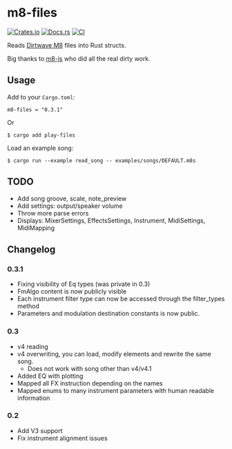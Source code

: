 # m8-files

[![Crates.io](https://img.shields.io/crates/v/m8-files)](https://crates.io/crates/m8-files)
[![Docs.rs](https://docs.rs/m8-files/badge.svg)](https://docs.rs/m8-files)
[![CI](https://github.com/AlexCharlton/m8-files/actions/workflows/ci.yml/badge.svg)](https://github.com/AlexCharlton/m8-files/actions/workflows/ci.yml)

Reads [Dirtwave M8](https://dirtywave.com/) files into Rust structs.

Big thanks to [m8-js](https://github.com/whitlockjc/m8-js) who did all the real dirty work.

## Usage

Add to your `Cargo.toml`:
```
m8-files = "0.3.1"
```
Or
```
$ cargo add play-files
```


Load an example song:
```
$ cargo run --example read_song -- examples/songs/DEFAULT.m8s
```

## TODO
- Add song groove, scale, note_preview
- Add settings: output/speaker volume
- Throw more parse errors
- Displays: MixerSettings, EffectsSettings, Instrument, MidiSettings, MidiMapping

## Changelog

### 0.3.1

 - Fixing visibility of Eq types (was private in 0.3)
 - FmAlgo content is now publicly visible
 - Each instrument filter type can now be accessed through the filter_types method
 - Parameters and modulation destination constants is now public.

### 0.3

- v4 reading
- v4 overwriting, you can load, modify elements and rewrite the same song.
  * Does not work with song other than v4/v4.1
- Added EQ with plotting
- Mapped all FX instruction depending on the names
- Mapped enums to many instrument parameters with human readable information

### 0.2
- Add V3 support
- Fix instrument alignment issues
